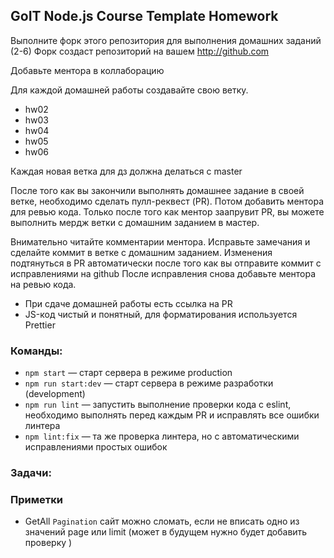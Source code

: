 ## GoIT Node.js Course Template Homework

Выполните форк этого репозитория для выполнения домашних заданий (2-6)
Форк создаст репозиторий на вашем http://github.com

Добавьте ментора в коллаборацию

Для каждой домашней работы создавайте свою ветку.

- hw02
- hw03
- hw04
- hw05
- hw06

Каждая новая ветка для дз должна делаться с master

После того как вы закончили выполнять домашнее задание в своей ветке, необходимо сделать пулл-реквест (PR). Потом добавить ментора для ревью кода. Только после того как ментор заапрувит PR, вы можете выполнить мердж ветки с домашним заданием в мастер.

Внимательно читайте комментарии ментора. Исправьте замечания и сделайте коммит в ветке с домашним заданием. Изменения подтянуться в PR автоматически после того как вы отправите коммит с исправлениями на github
После исправления снова добавьте ментора на ревью кода.

- При сдаче домашней работы есть ссылка на PR
- JS-код чистый и понятный, для форматирования используется Prettier

### Команды:

- `npm start` &mdash; старт сервера в режиме production
- `npm run start:dev` &mdash; старт сервера в режиме разработки (development)
- `npm run lint` &mdash; запустить выполнение проверки кода с eslint, необходимо выполнять перед каждым PR и исправлять все ошибки линтера
- `npm lint:fix` &mdash; та же проверка линтера, но с автоматическими исправлениями простых ошибок

### Задачи:

### Приметки

- GetAll `Pagination` сайт можно сломать, если не вписать одно из значений page или limit (может в будущем нужно будет добавить проверку )
